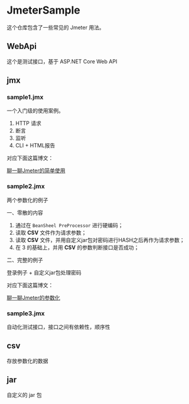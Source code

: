 # JmeterSample

这个仓库包含了一些常见的 Jmeter 用法。

## WebApi

这个是测试接口，基于 ASP.NET Core Web API

## jmx

### sample1.jmx

一个入门级的使用案例。

1. HTTP 请求
2. 断言
3. 监听
4. CLI + HTML报告

对应下面这篇博文：

[聊一聊Jmeter的简单使用](https://mp.weixin.qq.com/s/6v7Wf3I5nrjmF1zAbFHMuA)

### sample2.jmx

两个参数化的例子

一、零散的内容

1. 通过在 `BeanSheel PreProcessor` 进行硬编码；
2. 读取 **CSV** 文件作为请求参数；
3. 读取 **CSV** 文件，并用自定义jar包对密码进行HASH之后再作为请求参数；
4. 在 3 的基础上，并用 **CSV** 的参数判断接口是否成功；

二、完整的例子

登录例子 + 自定义jar包处理密码

对应下面这篇博文：

[聊一聊Jmeter的参数化](https://mp.weixin.qq.com/s/5IrfGOfihiOZvF9YBzobpg)

### sample3.jmx

自动化测试接口，接口之间有依赖性，顺序性

## csv

存放参数化的数据

## jar

自定义的 jar 包
